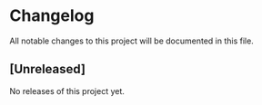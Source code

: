 # Changelog

All notable changes to this project will be documented in this file.

## [Unreleased]

No releases of this project yet.
